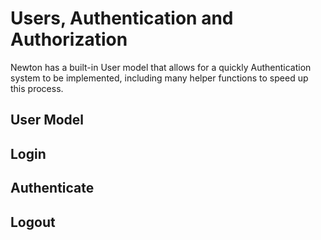 # Users, Authentication and Authorization

Newton has a built-in User model that allows for a quickly Authentication system to be implemented, including many helper functions to speed up this process.

## User Model
## Login
## Authenticate
## Logout
